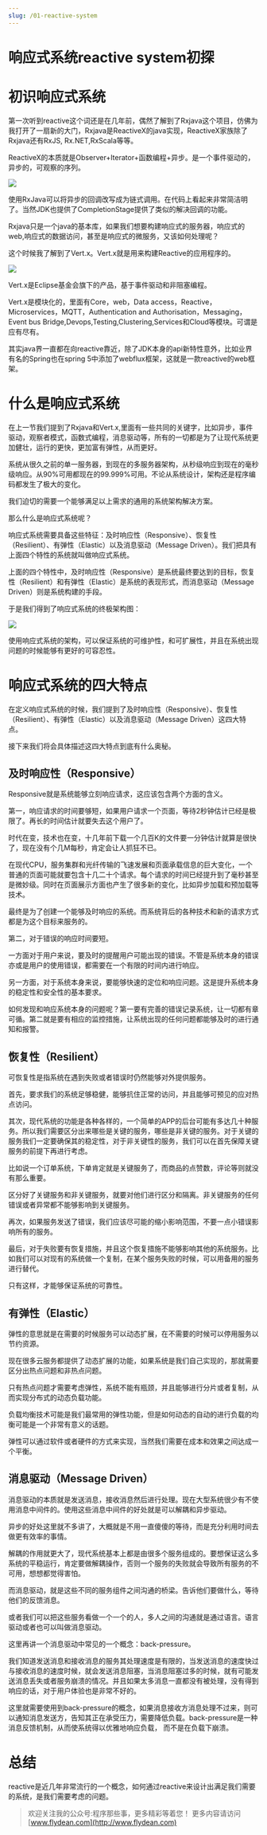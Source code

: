 ```yaml
---
slug: /01-reactive-system
---
```


# 响应式系统reactive system初探

# 初识响应式系统

第一次听到reactive这个词还是在几年前，偶然了解到了Rxjava这个项目，仿佛为我打开了一扇新的大门，Rxjava是ReactiveX的java实现，ReactiveX家族除了Rxjava还有RxJS, Rx.NET,RxScala等等。

ReactiveX的本质就是Observer+Iterator+函数编程+异步。是一个事件驱动的，异步的，可观察的序列。

![](https://img-blog.csdnimg.cn/20200502121222632.png)

使用RxJava可以将异步的回调改写成为链式调用。在代码上看起来非常简洁明了。当然JDK也提供了CompletionStage提供了类似的解决回调的功能。

Rxjava只是一个java的基本库，如果我们想要构建响应式的服务器，响应式的web,响应式的数据访问，甚至是响应式的微服务，又该如何处理呢？

这个时候我了解到了Vert.x。Vert.x就是用来构建Reactive的应用程序的。

![](https://img-blog.csdnimg.cn/20200502121917810.png)

Vert.x是Eclipse基金会旗下的产品，基于事件驱动和非阻塞编程。

Vert.x是模块化的，里面有Core，web，Data access，Reactive，Microservices，MQTT，Authentication and Authorisation，Messaging，Event bus Bridge,Devops,Testing,Clustering,Services和Cloud等模块。可谓是应有尽有。

其实java界一直都在向reactive靠近，除了JDK本身的api新特性意外，比如业界有名的Spring也在spring 5中添加了webflux框架，这就是一款reactive的web框架。

# 什么是响应式系统

在上一节我们提到了Rxjava和Vert.x,里面有一些共同的关键字，比如异步，事件驱动，观察者模式，函数式编程，消息驱动等，所有的一切都是为了让现代系统更加健壮，运行的更快，更加富有弹性，从而更好。

系统从很久之前的单一服务器，到现在的多服务器架构，从秒级响应到现在的毫秒级响应。从90%可用都现在的99.999%可用。不论从系统设计，架构还是程序编码都发生了极大的变化。

我们迫切的需要一个能够满足以上需求的通用的系统架构解决方案。

那么什么是响应式系统呢？

响应式系统需要具备这些特征：及时响应性（Responsive）、恢复性（Resilient）、有弹性（Elastic）以及消息驱动（Message Driven）。我们把具有上面四个特性的系统就叫做响应式系统。

上面的四个特性中，及时响应性（Responsive）是系统最终要达到的目标，恢复性（Resilient）和有弹性（Elastic）是系统的表现形式，而消息驱动（Message Driven）则是系统构建的手段。

于是我们得到了响应式系统的终极架构图：

![](https://img-blog.csdnimg.cn/20200502172649359.png)

使用响应式系统的架构，可以保证系统的可维护性，和可扩展性，并且在系统出现问题的时候能够有更好的可容忍性。

# 响应式系统的四大特点

在定义响应式系统的时候，我们提到了及时响应性（Responsive）、恢复性（Resilient）、有弹性（Elastic）以及消息驱动（Message Driven）这四大特点。

接下来我们将会具体描述这四大特点到底有什么奥秘。

## 及时响应性（Responsive）

Responsive就是系统能够立刻响应请求，这应该包含两个方面的含义。

第一，响应请求的时间要够短，如果用户请求一个页面，等待2秒钟估计已经是极限了。再长的时间估计就要失去这个用户了。

时代在变，技术也在变，十几年前下载一个几百K的文件要一分钟估计就算是很快了，现在没有个几M每秒，肯定会让人抓狂不已。

在现代CPU，服务集群和光纤传输的飞速发展和页面承载信息的巨大变化，一个普通的页面可能就要包含十几二十个请求。每个请求的时间已经提升到了毫秒甚至是微妙级。同时在页面展示方面也产生了很多新的变化，比如异步加载和预加载等技术。

最终是为了创建一个能够及时响应的系统。而系统背后的各种技术和新的请求方式都是为这个目标来服务的。

第二，对于错误的响应时间要短。

一方面对于用户来说，要及时的提醒用户可能出现的错误。不管是系统本身的错误亦或是用户的使用错误，都需要在一个有限的时间内进行响应。

另一方面，对于系统本身来说，要能够快速的定位和响应问题。这是提升系统本身的稳定性和安全性的基本要求。

如何发现和响应系统本身的问题呢？第一要有完善的错误记录系统，让一切都有章可循。第二就是要有相应的监控措施，让系统出现的任何问题都能够及时的进行通知和报警。

## 恢复性（Resilient）

可恢复性是指系统在遇到失败或者错误时仍然能够对外提供服务。

首先，要求我们的系统足够稳健，能够抗住正常的访问，并且能够可预见的应对热点访问。

其次，现代系统的功能是各种各样的，一个简单的APP的后台可能有多达几十种服务。所以我们需要区分出来哪些是关键的服务，哪些是非关键的服务。对于关键的服务我们一定要确保其的稳定性，对于非关键性的服务，我们可以在首先保障关键服务的前提下再进行考虑。

比如说一个订单系统，下单肯定就是关键服务了，而商品的点赞数，评论等则就没有那么重要。

区分好了关键服务和非关键服务，就要对他们进行区分和隔离。非关键服务的任何错误或者异常都不能够影响到关键服务。

再次，如果服务发送了错误，我们应该尽可能的缩小影响范围，不要一点小错误影响所有的服务。

最后，对于失败要有恢复措施，并且这个恢复措施不能够影响其他的系统服务。比如我们可以对现有的系统做一个复制，在某个服务失败的时候，可以用备用的服务进行替代。

只有这样，才能够保证系统的可靠性。

## 有弹性（Elastic）

弹性的意思就是在需要的时候服务可以动态扩展，在不需要的时候可以停用服务以节约资源。

现在很多云服务都提供了动态扩展的功能，如果系统是我们自己实现的，那就需要区分出热点问题和非热点问题。

只有热点问题才需要考虑弹性，系统不能有瓶颈，并且能够进行分片或者复制，从而实现分布式的动态负载功能。

负载均衡技术可能是我们最常用的弹性功能，但是如何动态的自动的进行负载的均衡可能是一个非常有意义的话题。

弹性可以通过软件或者硬件的方式来实现，当然我们需要在成本和效果之间达成一个平衡。

## 消息驱动（Message Driven）

消息驱动的本质就是发送消息，接收消息然后进行处理。现在大型系统很少有不使用消息中间件的。使用这些消息中间件的好处就是可以解耦和异步驱动。

异步的好处这里就不多讲了，大概就是不用一直傻傻的等待，而是充分利用时间去做更有效率的事情。

解耦的作用就更大了，现代系统基本上都是由很多个服务组成的。要想保证这么多系统的平稳运行，肯定要做解耦操作，否则一个服务的失败就会导致所有服务的不可用，想想都觉得害怕。

而消息驱动，就是这些不同的服务组件之间沟通的桥梁。告诉他们要做什么，等待他们的反馈消息。

或者我们可以把这些服务看做一个一个的人，多人之间的沟通就是通过语言。语言驱动或者也可以叫做消息驱动。

这里再讲一个消息驱动中常见的一个概念：back-pressure。

我们知道发送消息和接收消息的服务其处理速度是有限的，当发送消息的速度快过与接收消息的速度时候，就会发送消息阻塞，当消息阻塞过多的时候，就有可能发送消息丢失或者服务崩溃的情况。并且如果太多消息一直都没有被处理，没有得到响应的话，对于用户体验也是非常不好的。

这里就需要使用到back-pressure的概念，如果消息接收方消息处理不过来，则可以通知消息发送方，告知其正在承受压力，需要降低负载。back-pressure是一种消息反馈机制，从而使系统得以优雅地响应负载， 而不是在负载下崩溃。

# 总结

reactive是近几年非常流行的一个概念，如何通过reactive来设计出满足我们需要的系统，是我们需要考虑的问题。


> 欢迎关注我的公众号:程序那些事，更多精彩等着您！
> 更多内容请访问 [www.flydean.com](http://www.flydean.com)





